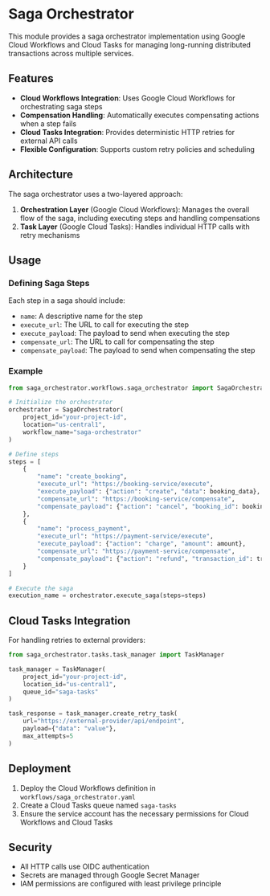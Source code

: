 # Saga Orchestrator

This module provides a saga orchestrator implementation using Google Cloud Workflows and Cloud Tasks for managing long-running distributed transactions across multiple services.

## Features

- **Cloud Workflows Integration**: Uses Google Cloud Workflows for orchestrating saga steps
- **Compensation Handling**: Automatically executes compensating actions when a step fails
- **Cloud Tasks Integration**: Provides deterministic HTTP retries for external API calls
- **Flexible Configuration**: Supports custom retry policies and scheduling

## Architecture

The saga orchestrator uses a two-layered approach:

1. **Orchestration Layer** (Google Cloud Workflows): Manages the overall flow of the saga, including executing steps and handling compensations
2. **Task Layer** (Google Cloud Tasks): Handles individual HTTP calls with retry mechanisms

## Usage

### Defining Saga Steps

Each step in a saga should include:

- `name`: A descriptive name for the step
- `execute_url`: The URL to call for executing the step
- `execute_payload`: The payload to send when executing the step
- `compensate_url`: The URL to call for compensating the step
- `compensate_payload`: The payload to send when compensating the step

### Example

```python
from saga_orchestrator.workflows.saga_orchestrator import SagaOrchestrator

# Initialize the orchestrator
orchestrator = SagaOrchestrator(
    project_id="your-project-id",
    location="us-central1",
    workflow_name="saga-orchestrator"
)

# Define steps
steps = [
    {
        "name": "create_booking",
        "execute_url": "https://booking-service/execute",
        "execute_payload": {"action": "create", "data": booking_data},
        "compensate_url": "https://booking-service/compensate",
        "compensate_payload": {"action": "cancel", "booking_id": booking_id}
    },
    {
        "name": "process_payment",
        "execute_url": "https://payment-service/execute",
        "execute_payload": {"action": "charge", "amount": amount},
        "compensate_url": "https://payment-service/compensate",
        "compensate_payload": {"action": "refund", "transaction_id": transaction_id}
    }
]

# Execute the saga
execution_name = orchestrator.execute_saga(steps=steps)
```

## Cloud Tasks Integration

For handling retries to external providers:

```python
from saga_orchestrator.tasks.task_manager import TaskManager

task_manager = TaskManager(
    project_id="your-project-id",
    location_id="us-central1",
    queue_id="saga-tasks"
)

task_response = task_manager.create_retry_task(
    url="https://external-provider/api/endpoint",
    payload={"data": "value"},
    max_attempts=5
)
```

## Deployment

1. Deploy the Cloud Workflows definition in `workflows/saga_orchestrator.yaml`
2. Create a Cloud Tasks queue named `saga-tasks`
3. Ensure the service account has the necessary permissions for Cloud Workflows and Cloud Tasks

## Security

- All HTTP calls use OIDC authentication
- Secrets are managed through Google Secret Manager
- IAM permissions are configured with least privilege principle
